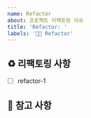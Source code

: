 ```yaml
---
name: Refactor
about: 프로젝트 리팩토링 이슈
title: 'Refactor: '
labels: '🧑‍🔧 Refactor'
---
```


## ♻️ 리팩토링 사항

<!-- 어떤 리팩토링 작업을 진행할지 알려주세요. -->

- [ ] refactor-1

## 📖 참고 사항

<!-- 레퍼런스, 스크린샷 등을 넣어 주세요. -->
